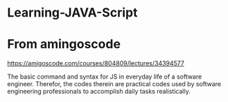 # Learning-JAVA-Script
# From amingoscode 

https://amigoscode.com/courses/804809/lectures/34394577

The basic command and syntax for JS in everyday life of a software engineer.
Therefor, the codes therein are practical codes used by software engineering professionals to accomplish daily tasks realistically.
